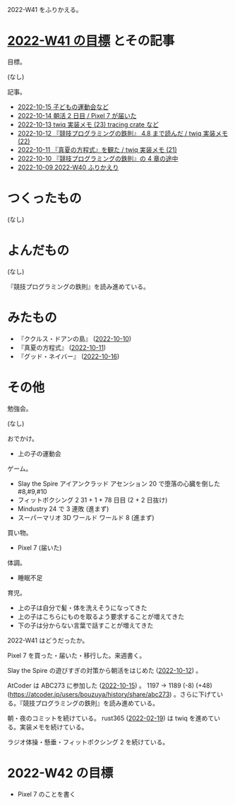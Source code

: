 2022-W41 をふりかえる。

# [2022-W41 の目標][2022-10-09] とその記事

目標。

(なし)

記事。

- [2022-10-15 子どもの運動会など][2022-10-15]
- [2022-10-14 朝活 2 日目 / Pixel 7 が届いた][2022-10-14]
- [2022-10-13 twiq 実装メモ (23) tracing crate など][2022-10-13]
- [2022-10-12 『競技プログラミングの鉄則』 4.8 まで読んだ / twiq 実装メモ (22)][2022-10-12]
- [2022-10-11 『真夏の方程式』を観た / twiq 実装メモ (21)][2022-10-11]
- [2022-10-10 『競技プログラミングの鉄則』の 4 章の途中][2022-10-10]
- [2022-10-09 2022-W40 ふりかえり][2022-10-09]

# つくったもの

(なし)

# よんだもの

(なし)

『競技プログラミングの鉄則』を読み進めている。

# みたもの

- 『ククルス・ドアンの島』 ([2022-10-10])
- 『真夏の方程式』 ([2022-10-11])
- 『グッド・ネイバー』 ([2022-10-16])

# その他

勉強会。

(なし)

おでかけ。

- 上の子の運動会

ゲーム。

- Slay the Spire アイアンクラッド アセンション 20 で堕落の心臓を倒した #8,#9,#10
- フィットボクシング 2 31 + 1 + 78 日目 (2 + 2 日抜け)
- Mindustry 24 で 3 連敗 (進まず)
- スーパーマリオ 3D ワールド ワールド 8 (進まず)

買い物。

- Pixel 7 (届いた)

体調。

- 睡眠不足

育児。

- 上の子は自分で髪・体を洗えそうになってきた
- 上の子はこちらにものを取るよう要求することが増えてきた
- 下の子は分からない言葉で話すことが増えてきた

2022-W41 はどうだったか。

Pixel 7 を買った・届いた・移行した。来週書く。

Slay the Spire の遊びすぎの対策から朝活をはじめた ([2022-10-12]) 。

AtCoder は ABC273 に参加した ([2022-10-15]) 。 1197 → 1189 (-8) (+48) (<https://atcoder.jp/users/bouzuya/history/share/abc273>) 。さらに下げている。『競技プログラミングの鉄則』を読み進めている。

朝・夜のコミットを続けている。 rust365 ([2022-02-19]) は twiq を進めている。実装メモを続けている。

ラジオ体操・懸垂・フィットボクシング 2 を続けている。

# 2022-W42 の目標

- Pixel 7 のことを書く

[2022-02-19]: https://blog.bouzuya.net/2022/02/19/
[2022-10-09]: https://blog.bouzuya.net/2022/10/09/
[2022-10-10]: https://blog.bouzuya.net/2022/10/10/
[2022-10-11]: https://blog.bouzuya.net/2022/10/11/
[2022-10-12]: https://blog.bouzuya.net/2022/10/12/
[2022-10-13]: https://blog.bouzuya.net/2022/10/13/
[2022-10-14]: https://blog.bouzuya.net/2022/10/14/
[2022-10-15]: https://blog.bouzuya.net/2022/10/15/
[2022-10-16]: https://blog.bouzuya.net/2022/10/16/
